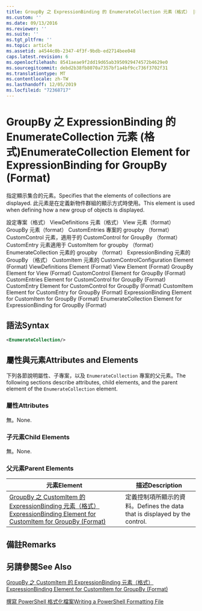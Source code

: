 ```yaml
---
title: GroupBy 之 ExpressionBinding 的 EnumerateCollection 元素（格式） |Microsoft Docs
ms.custom: ''
ms.date: 09/13/2016
ms.reviewer: ''
ms.suite: ''
ms.tgt_pltfrm: ''
ms.topic: article
ms.assetid: a4544c0b-2347-4f3f-9bdb-ed2714bee048
caps.latest.revision: 6
ms.openlocfilehash: 8541aeae9f2dd19d65ab3950929474572b4629e0
ms.sourcegitcommit: debd2b38fb8070a7357bf1a4bf9cc736f3702f31
ms.translationtype: MT
ms.contentlocale: zh-TW
ms.lasthandoff: 12/05/2019
ms.locfileid: "72368717"
---
```

# <a name="enumeratecollection-element-for-expressionbinding-for-groupby-format"></a><span data-ttu-id="cc90c-102">GroupBy 之 ExpressionBinding 的 EnumerateCollection 元素 (格式)</span><span class="sxs-lookup"><span data-stu-id="cc90c-102">EnumerateCollection Element for ExpressionBinding for GroupBy (Format)</span></span>

<span data-ttu-id="cc90c-103">指定顯示集合的元素。</span><span class="sxs-lookup"><span data-stu-id="cc90c-103">Specifies that the elements of collections are displayed.</span></span> <span data-ttu-id="cc90c-104">此元素是在定義新物件群組的顯示方式時使用。</span><span class="sxs-lookup"><span data-stu-id="cc90c-104">This element is used when defining how a new group of objects is displayed.</span></span>

<span data-ttu-id="cc90c-105">設定專案（格式） ViewDefinitions 元素（格式） View 元素（format） GroupBy 元素（format） CustomEntries 專案的 groupby （format） CustomControl 元素，適用于的 CustomControl for GroupBy （format） CustomEntry 元素適用于 CustomItem for groupby （format） EnumerateCollection 元素的 groupby （format） ExpressionBinding 元素的 GroupBy （格式） CustomItem 元素的 CustomControl</span><span class="sxs-lookup"><span data-stu-id="cc90c-105">Configuration Element (Format) ViewDefinitions Element (Format) View Element (Format) GroupBy Element for View (Format) CustomControl Element for GroupBy (Format) CustomEntries Element for CustomControl for GroupBy (Format) CustomEntry Element for CustomControl for GroupBy (Format) CustomItem Element for CustomEntry for GroupBy (Format) ExpressionBinding Element for CustomItem for GroupBy (Format) EnumerateCollection Element for ExpressionBinding for GroupBy (Format)</span></span>

## <a name="syntax"></a><span data-ttu-id="cc90c-106">語法</span><span class="sxs-lookup"><span data-stu-id="cc90c-106">Syntax</span></span>

```xml
<EnumerateCollection/>
```

## <a name="attributes-and-elements"></a><span data-ttu-id="cc90c-107">屬性與元素</span><span class="sxs-lookup"><span data-stu-id="cc90c-107">Attributes and Elements</span></span>

<span data-ttu-id="cc90c-108">下列各節說明屬性、子專案，以及 `EnumerateCollection` 專案的父元素。</span><span class="sxs-lookup"><span data-stu-id="cc90c-108">The following sections describe attributes, child elements, and the parent element of the `EnumerateCollection` element.</span></span>

### <a name="attributes"></a><span data-ttu-id="cc90c-109">屬性</span><span class="sxs-lookup"><span data-stu-id="cc90c-109">Attributes</span></span>

<span data-ttu-id="cc90c-110">無。</span><span class="sxs-lookup"><span data-stu-id="cc90c-110">None.</span></span>

### <a name="child-elements"></a><span data-ttu-id="cc90c-111">子元素</span><span class="sxs-lookup"><span data-stu-id="cc90c-111">Child Elements</span></span>

<span data-ttu-id="cc90c-112">無。</span><span class="sxs-lookup"><span data-stu-id="cc90c-112">None.</span></span>

### <a name="parent-elements"></a><span data-ttu-id="cc90c-113">父元素</span><span class="sxs-lookup"><span data-stu-id="cc90c-113">Parent Elements</span></span>

|<span data-ttu-id="cc90c-114">元素</span><span class="sxs-lookup"><span data-stu-id="cc90c-114">Element</span></span>|<span data-ttu-id="cc90c-115">描述</span><span class="sxs-lookup"><span data-stu-id="cc90c-115">Description</span></span>|
|-------------|-----------------|
|[<span data-ttu-id="cc90c-116">GroupBy 之 CustomItem 的 ExpressionBinding 元素（格式）</span><span class="sxs-lookup"><span data-stu-id="cc90c-116">ExpressionBinding Element for CustomItem for GroupBy (Format)</span></span>](./expressionbinding-element-for-customitem-for-groupby-format.md)|<span data-ttu-id="cc90c-117">定義控制項所顯示的資料。</span><span class="sxs-lookup"><span data-stu-id="cc90c-117">Defines the data that is displayed by the control.</span></span>|

## <a name="remarks"></a><span data-ttu-id="cc90c-118">備註</span><span class="sxs-lookup"><span data-stu-id="cc90c-118">Remarks</span></span>

## <a name="see-also"></a><span data-ttu-id="cc90c-119">另請參閱</span><span class="sxs-lookup"><span data-stu-id="cc90c-119">See Also</span></span>

[<span data-ttu-id="cc90c-120">GroupBy 之 CustomItem 的 ExpressionBinding 元素（格式）</span><span class="sxs-lookup"><span data-stu-id="cc90c-120">ExpressionBinding Element for CustomItem for GroupBy (Format)</span></span>](./expressionbinding-element-for-customitem-for-groupby-format.md)

[<span data-ttu-id="cc90c-121">撰寫 PowerShell 格式化檔案</span><span class="sxs-lookup"><span data-stu-id="cc90c-121">Writing a PowerShell Formatting File</span></span>](./writing-a-powershell-formatting-file.md)
